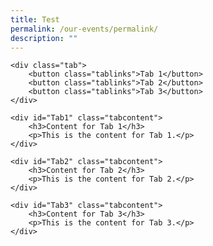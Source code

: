 ```yaml
---
title: Test
permalink: /our-events/permalink/
description: ""
---
```




<style>
    .tab {
        display: flex;
    }
    
    .tab button {
        background-color: #f2f2f2;
        border: none;
        outline: none;
        cursor: pointer;
        padding: 10px 20px;
        transition: background-color 0.3s ease;
        width: 150px;
        text-align: left;
    }
    
    .tab button:hover {
        background-color: #ddd;
    }
    
    .tab button.active {
        background-color: #ccc;
    }
    
    .tabcontent {
        display: none;
        padding: 20px;
        background-color: #fff;
        border: 1px solid #ccc;
        width: 400px;
        height: 300px;
    }
</style>

	
	
    <div class="tab">
        <button class="tablinks">Tab 1</button>
        <button class="tablinks">Tab 2</button>
        <button class="tablinks">Tab 3</button>
    </div>

    <div id="Tab1" class="tabcontent">
        <h3>Content for Tab 1</h3>
        <p>This is the content for Tab 1.</p>
    </div>

    <div id="Tab2" class="tabcontent">
        <h3>Content for Tab 2</h3>
        <p>This is the content for Tab 2.</p>
    </div>

    <div id="Tab3" class="tabcontent">
        <h3>Content for Tab 3</h3>
        <p>This is the content for Tab 3.</p>
    </div>

    


